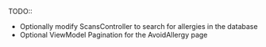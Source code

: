 TODO::
- Optionally modify ScansController to search for allergies in the database
- Optional ViewModel Pagination for the AvoidAllergy page